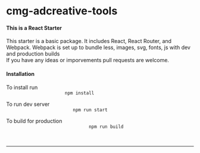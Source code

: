 # cmg-adcreative-tools

<h4>This is a React Starter</h4>
<p>This starter is a basic package. It includes React, React Router, and Webpack. Webpack is set up to bundle less, images, svg, fonts, js with dev and production builds
<br>If you have any ideas or imporvements pull requests are welcome.</p>

<h4>Installation</h4>
<p>To install run <code>
                      npm install
                  </code> <br>
   To run dev server <code>
                         npm run start
                     </code><br>
   To build for production <code>
                               npm run build
                           </code><br><br>
   </p>
                    


<hr>




